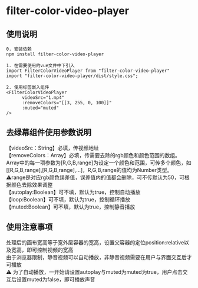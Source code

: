 # filter-color-video-player

## 使用说明
```
0. 安装依赖
npm install filter-color-video-player
```
```
1. 在需要使用的vue文件中下引入
import FilterColorVideoPlayer from "filter-color-video-player"
import "filter-color-video-player/dist/style.css";
```

```
2. 使用标签嵌入组件
<FilterColorVideoPlayer
      videoSrc="1.mp4"
      :removeColors="[[3, 255, 0, 100]]"
      :muted="muted"
/>
```

## 去绿幕组件使用参数说明
【videoSrc：String】必填，传视频地址  
【removeColors：Array】必填，传需要去除的rgb颜色和颜色范围的数组。  
  Array中的每一项参数为[R,G,B,range]为设定一个颜色和范围，可传多个颜色，如[[R,G,B,range],[R,G,B,range],...]，R,G,B,range的值均为Number类型。  
  ⚠️range是对应rgb颜色误差值，误差值内的值都会删除，可不传默认为50，可根据颜色去除效果调整  
【autoplay:Boolean】可不填，默认为true，控制自动播放  
【loop:Boolean】可不填，默认为true，控制循环播放  
【muted:Boolean】可不填，默认为true，控制静音播放   


## 使用注意事项
处理后的画布宽高等于宽外层容器的宽高，设置父容器的定位position:relative以及宽高，即可控制视频的宽高  
由于浏览器限制，静音视频可以自动播放，非静音视频需要在用户与界面交互后才可播放  
⚠️ 为了自动播放，一开始请设置autoplay与muted为muted为true，用户点击交互后设置muted为false，即可播放声音  

